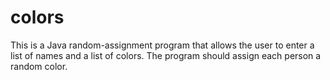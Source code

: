 # colors
This is a Java random-assignment program that allows the user to enter a list of names and a list of colors. The program should assign each person a random color.
